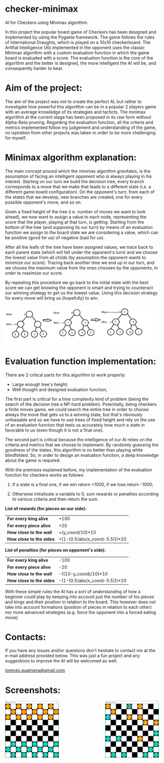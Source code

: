 # checker-minimax
AI for Checkers using Minimax algorithm.

In this project the popular board game of Checkers has been designed and implemented by using the Pygame framework. The game follows the rules of International Draughts, which is played on a 10x10 checkerboard. The Artifial Intelligence (AI) implemented in the opponent uses the classic Minimax algorithm with a custom evaluation function in which the game board is evaluated with a score. The evaluation function is the core of the algorithm and the better is designed, the more intelligent the AI will be, and consequently harder to beat.

# Aim of the project:
The aim of the project was not to create the perfect AI, but rather to investigate how powerful this algorithm can be in a popular 2 players game with an average knowledge of its strategies and tacticts. The minimax algorithm at the current stage has been proposed in its raw form without Alpha-Beta pruning. Regarding the evaluation function, all the criteria and metrics implemented follow my judgement and understanding of the game, no ispiration from other projects was taken in order to be more challenging for myself.

# Minimax algorithm explanation:
The main concept around which the minimax algorithm gravitates, is the assumption of facing an intelligent opponent who is always playing in his interest. Starting on our turn we build the decision tree, every branch corresponds to a move that we make that leads to a different state (i.e. a different game board configuration). On the opponent's turn, from each of the states that we develop, new branches are created, one for every possible opponent's move, and so on. 

Given a fixed height of the tree (i.e. number of moves we want to look ahead), we now want to assign a value to each node, representing the score that the player, playing at that turn, is getting. Starting from the bottom of the tree (and supposing its our turn) by means of an evaluation function we assign to the board state we are considering a value, which can be positive (good for us) of negative (bad for us). 

After all the leafs of the tree have been assigned values, we trace back to each parent state (which will fall under the opponent's turn) and we choose the lowest value from all childs (by assumption the opponent wants to minimize our score). Tracing back another time we end up in our turn, and we choose the maximum value from the ones choosen by the opponents, in order to maximize our score. 

By repeating this procedure we go back to the initial state with the best score we can get knowing the opponent is smart and trying to counteract our winning strategy to get us the lowest value. Using this decision strategy for every move will bring us (hopefully) to win.

<img align="center" src="images/minimax_ex.png">

# Evaluation function implementation:
There are 2 critical parts for this algorithm to work properly:
- Large enough tree's height;
- Well thought and designed evaluation function;

The first part is critical for a time complexity kind of problem (being the search of the decision tree a NP-hard problem). Potentially, being checkers a finite moves game, we could search the entire tree in order to choose always the move that gets us to a winning state, but that's obviously unfeasable and so we have to use trees of fixed height and rely on the use of an evaluation function that teels us accurately how much a state in favorable to us (even though it is not a final one).

The second part is critical because the intelligence of our AI relies on the criteria and metrics that we choose to implement. By randomly guessing the goodness of the states, this algorithm is no better than playing while blindfolded. So, in order to design an evaluation function, a deep knowledge about the game is required.

With the premises explained before, my implementation of the evaluation function for checkers works as follows:
1) If a state is a final one, if we win return +1000, if we lose return -1000;

2) Otherwise initializate a variable to 0, sum rewards or penalties according to various criteria and then return the sum.

**List of rewards (for pieces on our side):**
<table>
<tbody>
<tr>
  <td><b>For every king alive</b></td>
<td>+100</td>
</tr>
<tr>
<td><b>For every piece alive</b></td>
<td>+20</td>
</tr>
<tr>
  <td><b>How close to the wall</b></td>
<td>+(y_coord/10)*10</td>
</tr>
<tr>
  <td><b>How close to the sides</b></td>
<td>+(1-(0.5/abs(x_coord-5.5)))*20</td>
</tr>
</tbody>
</table>

**List of penalties (for pieces on opponent's side):**
<table>
<tbody>
<tr>
  <td><b>For every king alive</b></td>
<td>-100</td>
</tr>
<tr>
<td><b>For every piece alive</b></td>
<td>-20</td>
</tr>
<tr>
  <td><b>How close to the wall</b></td>
<td>-((10-y_coord)/10)*10</td>
</tr>
<tr>
  <td><b>How close to the sides</b></td>
<td>-(1-(0.5/abs(x_coord-5.5)))*20</td>
</tr>
</tbody>
</table>

   
With these simple rules the AI has a sort of understanding of how a beginner could play by keeping into account just the number of his pieces and kings and their position in relation to the board. This however does not take into account formations (position of pieces in relation to each other) nor more advanced strategies (e.g. force the opponent into a forced eating move).


# Contacts:
If you have any issues and/or questions don't hesitate to contact me at the e-mail address provided below. This was just a fun project and any suggestions to improve the AI will be welcomed as well.

lorenzo.gualniera@gmail.com

# Screenshots:
<img align="left" width="35%" src="images/board0.png">
<img align="right" width="35%" src="images/board1.png">
